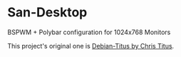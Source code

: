 # San-Desktop
 BSPWM + Polybar configuration for 1024x768 Monitors
 
This project's original one is [Debian-Titus by Chris Titus](https://github.com/ChrisTitusTech/Debian-titus).
